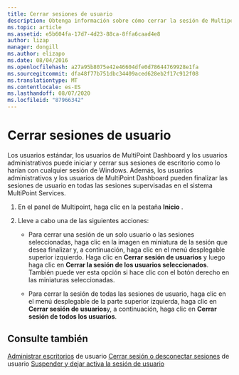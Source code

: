 ```yaml
---
title: Cerrar sesiones de usuario
description: Obtenga información sobre cómo cerrar la sesión de Multipoint Services
ms.topic: article
ms.assetid: e5b604fa-17d7-4d23-88ca-8ffa6caad4e8
author: lizap
manager: dongill
ms.author: elizapo
ms.date: 08/04/2016
ms.openlocfilehash: a27a95b8075e42e46604dfe0d78644769928e1fa
ms.sourcegitcommit: dfa48f77b751dbc34409aced628eb2f17c912f08
ms.translationtype: MT
ms.contentlocale: es-ES
ms.lasthandoff: 08/07/2020
ms.locfileid: "87966342"
---
```

# <a name="log-off-user-sessions"></a>Cerrar sesiones de usuario
Los usuarios estándar, los usuarios de MultiPoint Dashboard y los usuarios administrativos puede iniciar y cerrar sus sesiones de escritorio como lo harían con cualquier sesión de Windows. Además, los usuarios administrativos y los usuarios de MultiPoint Dashboard pueden finalizar las sesiones de usuario en todas las sesiones supervisadas en el sistema MultiPoint Services.

1.  En el panel de Multipoint, haga clic en la pestaña **Inicio** .

2.  Lleve a cabo una de las siguientes acciones:

    -   Para cerrar una sesión de un solo usuario o las sesiones seleccionadas, haga clic en la imagen en miniatura de la sesión que desea finalizar y, a continuación, haga clic en el menú desplegable superior izquierdo. Haga clic en **Cerrar sesión de usuarios** y luego haga clic en **Cerrar la sesión de los usuarios seleccionados**. También puede ver esta opción si hace clic con el botón derecho en las miniaturas seleccionadas.

    -   Para cerrar la sesión de todas las sesiones de usuario, haga clic en el menú desplegable de la parte superior izquierda, haga clic en **Cerrar sesión de usuarios**y, a continuación, haga clic en **Cerrar sesión de todos los usuarios**.

## <a name="see-also"></a>Consulte también
[Administrar escritorios](manage-user-desktops-using-multipoint-dashboard.md) 
 de usuario [Cerrar sesión o desconectar sesiones](Log-off-or-Disconnect-User-Sessions.md) 
 de usuario [Suspender y dejar activa la sesión de usuario](Suspend-and-Leave-User-Session-Active.md)